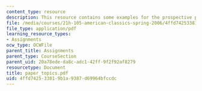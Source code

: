 ```yaml
---
content_type: resource
description: This resource contains some examples for the prospective paper topics.
file: /media/courses/21h-105-american-classics-spring-2006/4ffd742533819b1a9387d69964bfccdc_paper_topics.pdf
file_type: application/pdf
learning_resource_types:
- Assignments
ocw_type: OCWFile
parent_title: Assignments
parent_type: CourseSection
parent_uid: 20a78ede-da8c-adc1-42ff-9f2f92af8279
resourcetype: Document
title: paper_topics.pdf
uid: 4ffd7425-3381-9b1a-9387-d69964bfccdc
---
```

